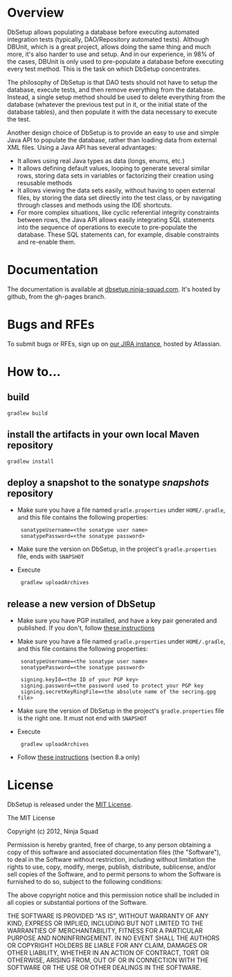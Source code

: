 # Overview

DbSetup allows populating a database before executing automated integration tests (typically, DAO/Repository automated tests). Although DBUnit, which is a great project, allows doing the same thing and much more, it's also harder to use and setup. And in our experience, in 98% of the cases, DBUnit is only used to pre-populate a database before executing every test method. This is the task on which DbSetup concentrates.

The philosophy of DbSetup is that DAO tests should not have to setup the database, execute tests, and then remove everything from the database. Instead, a single setup method should be used to delete everything from the database (whatever the previous test put in it, or the initial state of the database tables), and then populate it with the data necessary to execute the test.

Another design choice of DbSetup is to provide an easy to use and simple Java API to populate the database, rather than loading data from external XML files. Using a Java API has several advantages:

   - It allows using real Java types as data (longs, enums, etc.)
   - It allows defining default values, looping to generate several similar rows, storing data sets in variables or factorizing their creation using resusable methods
   - It allows viewing the data sets easily, without having to open external files, by storing the data set directly into the test class, or by navigating through classes and methods using the IDE shortcuts.
   - For more complex situations, like cyclic referential integrity constraints between rows, the Java API allows easily integrating SQL statements into the sequence of operations to execute to pre-populate the database. These SQL statements can, for example, disable constraints and re-enable them.

# Documentation

The documentation is available at [dbsetup.ninja-squad.com](http://dbsetup.ninja-squad.com). It's hosted by github,
from the gh-pages branch.

# Bugs and RFEs

To submit bugs or RFEs, sign up on [our JIRA instance](https://ninjasquad.atlassian.net), hosted by Atlassian.

# How to...
## build

    gradlew build

## install the artifacts in your own local Maven repository
    
    gradlew install
    
## deploy a snapshot to the sonatype *snapshots* repository

 - Make sure you have a file named `gradle.properties` under `HOME/.gradle`, and this file contains the following 
properties:

        sonatypeUsername=<the sonatype user name>
        sonatypePassword=<the sonatype password>
    
 - Make sure the version on DbSetup, in the project's `gradle.properties` file, ends with `SNAPSHOT`
 - Execute
 
        gradlew uploadArchives
        
## release a new version of DbSetup

 - Make sure you have PGP installed, and have a key pair generated and published. If you don't, follow 
   [these instructions](https://docs.sonatype.org/display/Repository/How+To+Generate+PGP+Signatures+With+Maven)
 - Make sure you have a file named `gradle.properties` under `HOME/.gradle`, and this file contains the following 
properties:

        sonatypeUsername=<the sonatype user name>
        sonatypePassword=<the sonatype password>
        
        signing.keyId=<the ID of your PGP key>
        signing.password=<the password used to protect your PGP key
        signing.secretKeyRingFile=<the absolute name of the secring.gpg file>
        
 - Make sure the version of DbSetup in the project's `gradle.properties` file is the right one. It must not end with `SNAPSHOT`
 - Execute
 
        gradlew uploadArchives
        
 - Follow [these instructions](https://docs.sonatype.org/display/Repository/Sonatype+OSS+Maven+Repository+Usage+Guide#SonatypeOSSMavenRepositoryUsageGuide-8a.ReleaseIt) 
   (section 8.a only)
    
# License

DbSetup is released under the [MIT License](http://en.wikipedia.org/wiki/MIT_License).

The MIT License

Copyright (c) 2012, Ninja Squad

Permission is hereby granted, free of charge, to any person obtaining a copy
of this software and associated documentation files (the "Software"), to deal
in the Software without restriction, including without limitation the rights
to use, copy, modify, merge, publish, distribute, sublicense, and/or sell
copies of the Software, and to permit persons to whom the Software is
furnished to do so, subject to the following conditions:

The above copyright notice and this permission notice shall be included in
all copies or substantial portions of the Software.

THE SOFTWARE IS PROVIDED "AS IS", WITHOUT WARRANTY OF ANY KIND, EXPRESS OR
IMPLIED, INCLUDING BUT NOT LIMITED TO THE WARRANTIES OF MERCHANTABILITY,
FITNESS FOR A PARTICULAR PURPOSE AND NONINFRINGEMENT. IN NO EVENT SHALL THE
AUTHORS OR COPYRIGHT HOLDERS BE LIABLE FOR ANY CLAIM, DAMAGES OR OTHER
LIABILITY, WHETHER IN AN ACTION OF CONTRACT, TORT OR OTHERWISE, ARISING FROM,
OUT OF OR IN CONNECTION WITH THE SOFTWARE OR THE USE OR OTHER DEALINGS IN
THE SOFTWARE.
